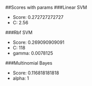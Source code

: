 ##Scores with params
###Linear SVM
* Score: 0.272727272727
* C: 2.56

###Rbf SVM
* Score: 0.269090909091
* C: 118
* gamma: 0.0078125

###Multinomial Bayes
* Score: 0.116818181818
* alpha: 1
